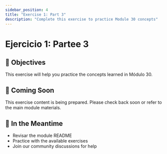 ```yaml
---
sidebar_position: 4
title: "Exercise 1: Part 3"
description: "Complete this exercise to practice Module 30 concepts"
---
```


# Ejercicio 1: Partee 3

## 🎯 Objectives

This exercise will help you practice the concepts learned in Módulo 30.

## 📝 Coming Soon

This exercise content is being prepared. Please check back soon or refer to the main module materials.

## 🚀 In the Meantime

- Revisar the module README
- Practice with the available exercises
- Join our community discussions for help
